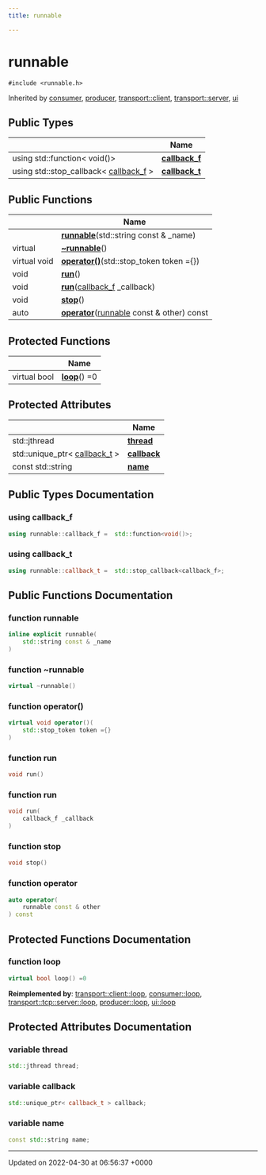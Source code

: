 ```yaml
---
title: runnable

---
```


# runnable






`#include <runnable.h>`

Inherited by [consumer](Classes/classconsumer.md), [producer](Classes/classproducer.md), [transport::client](Classes/classtransport_1_1client.md), [transport::server](Classes/classtransport_1_1server.md), [ui](Classes/classui.md)

## Public Types

|                | Name           |
| -------------- | -------------- |
| using std::function< void()> | **[callback_f](Classes/classrunnable.md#using-callback-f)**  |
| using std::stop_callback< [callback_f](Classes/classrunnable.md#using-callback-f) > | **[callback_t](Classes/classrunnable.md#using-callback-t)**  |

## Public Functions

|                | Name           |
| -------------- | -------------- |
| | **[runnable](Classes/classrunnable.md#function-runnable)**(std::string const & _name) |
| virtual | **[~runnable](Classes/classrunnable.md#function-~runnable)**() |
| virtual void | **[operator()](Classes/classrunnable.md#function-operator())**(std::stop_token token ={}) |
| void | **[run](Classes/classrunnable.md#function-run)**() |
| void | **[run](Classes/classrunnable.md#function-run)**([callback_f](Classes/classrunnable.md#using-callback-f) _callback) |
| void | **[stop](Classes/classrunnable.md#function-stop)**() |
| auto | **[operator](Classes/classrunnable.md#function-operator)**([runnable](Classes/classrunnable.md) const & other) const |

## Protected Functions

|                | Name           |
| -------------- | -------------- |
| virtual bool | **[loop](Classes/classrunnable.md#function-loop)**() =0 |

## Protected Attributes

|                | Name           |
| -------------- | -------------- |
| std::jthread | **[thread](Classes/classrunnable.md#variable-thread)**  |
| std::unique_ptr< [callback_t](Classes/classrunnable.md#using-callback-t) > | **[callback](Classes/classrunnable.md#variable-callback)**  |
| const std::string | **[name](Classes/classrunnable.md#variable-name)**  |

## Public Types Documentation

### using callback_f

```cpp
using runnable::callback_f =  std::function<void()>;
```


### using callback_t

```cpp
using runnable::callback_t =  std::stop_callback<callback_f>;
```


## Public Functions Documentation

### function runnable

```cpp
inline explicit runnable(
    std::string const & _name
)
```


### function ~runnable

```cpp
virtual ~runnable()
```


### function operator()

```cpp
virtual void operator()(
    std::stop_token token ={}
)
```


### function run

```cpp
void run()
```


### function run

```cpp
void run(
    callback_f _callback
)
```


### function stop

```cpp
void stop()
```


### function operator

```cpp
auto operator(
    runnable const & other
) const
```


## Protected Functions Documentation

### function loop

```cpp
virtual bool loop() =0
```


**Reimplemented by**: [transport::client::loop](Classes/classtransport_1_1client.md#function-loop), [consumer::loop](Classes/classconsumer.md#function-loop), [transport::tcp::server::loop](Classes/classtransport_1_1tcp_1_1server.md#function-loop), [producer::loop](Classes/classproducer.md#function-loop), [ui::loop](Classes/classui.md#function-loop)


## Protected Attributes Documentation

### variable thread

```cpp
std::jthread thread;
```


### variable callback

```cpp
std::unique_ptr< callback_t > callback;
```


### variable name

```cpp
const std::string name;
```


-------------------------------

Updated on 2022-04-30 at 06:56:37 +0000